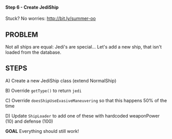 #### Step 6 - Create JediShip
Stuck? No worries: http://bit.ly/summer-oo

## PROBLEM

Not all ships are equal: Jedi's are special... Let's
add a new ship, that isn't loaded from the database.

## STEPS

A) Create a new JediShip class (extend NormalShip)

B) Override `getType()` to return `jedi`

C) Override `doesShipUseEvasiveManeuvering` so that
this happens 50% of the time

D) Update `ShipLoader` to add one of these with
    hardcoded weaponPower (10) and defense (100)

**GOAL**
Everything should still work!
